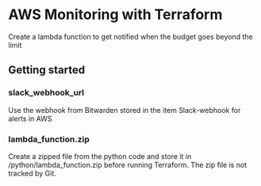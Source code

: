 # AWS Monitoring with Terraform

Create a lambda function to get notified when the budget goes beyond the limit

## Getting started

### slack_webhook_url
Use the webhook from Bitwarden stored in the item Slack-webhook for alerts in AWS

### lambda_function.zip
Create a zipped file from the python code and store it in /python/lambda_function.zip before running Terraform. The zip file is not tracked by Git.
